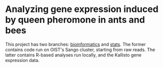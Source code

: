# Analyzing gene expression induced by queen pheromone in ants and bees

This project has two branches: [bioinformatics](blob/bioinformatics) and [stats](blob/stats). The former contains code run on OIST's Sango cluster, starting from raw reads. The latter contains R-based analyses run locally, and the Kallisto gene expression data.
